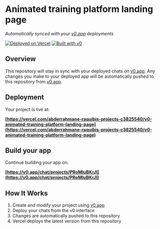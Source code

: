 # Animated training platform landing page

*Automatically synced with your [v0.app](https://v0.app) deployments*

[![Deployed on Vercel](https://img.shields.io/badge/Deployed%20on-Vercel-black?style=for-the-badge&logo=vercel)](https://vercel.com/abderrahmane-raquibis-projects-c3825540/v0-animated-training-platform-landing-page)
[![Built with v0](https://img.shields.io/badge/Built%20with-v0.app-black?style=for-the-badge)](https://v0.app/chat/projects/PRoMIuBKrJI)

## Overview

This repository will stay in sync with your deployed chats on [v0.app](https://v0.app).
Any changes you make to your deployed app will be automatically pushed to this repository from [v0.app](https://v0.app).

## Deployment

Your project is live at:

**[https://vercel.com/abderrahmane-raquibis-projects-c3825540/v0-animated-training-platform-landing-page](https://vercel.com/abderrahmane-raquibis-projects-c3825540/v0-animated-training-platform-landing-page)**

## Build your app

Continue building your app on:

**[https://v0.app/chat/projects/PRoMIuBKrJI](https://v0.app/chat/projects/PRoMIuBKrJI)**

## How It Works

1. Create and modify your project using [v0.app](https://v0.app)
2. Deploy your chats from the v0 interface
3. Changes are automatically pushed to this repository
4. Vercel deploys the latest version from this repository